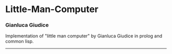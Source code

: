 # Little-Man-Computer

<span>
<h3>Gianluca Giudice</h3>
  
  Implementation of "little man computer" by Gianluca Giudice in prolog and common lisp.
</span>

<hr>
